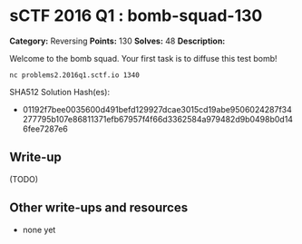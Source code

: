 # sCTF 2016 Q1 : bomb-squad-130

**Category:** Reversing
**Points:** 130
**Solves:** 48
**Description:**

Welcome to the bomb squad. Your first task is to diffuse this test bomb!

    nc problems2.2016q1.sctf.io 1340


SHA512 Solution Hash(es):
* 01192f7bee0035600d491befd129927dcae3015cd19abe9506024287f34277795b107e86811371efb67957f4f66d3362584a979482d9b0498b0d146fee7287e6


## Write-up

(TODO)

## Other write-ups and resources

* none yet
